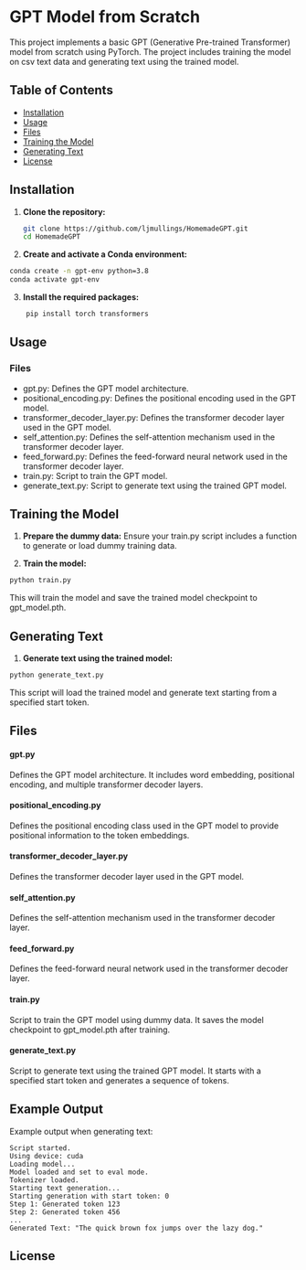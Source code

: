 # GPT Model from Scratch

This project implements a basic GPT (Generative Pre-trained Transformer) model from scratch using PyTorch. The project includes training the model on csv text data and generating text using the trained model.

## Table of Contents

- [Installation](#installation)
- [Usage](#usage)
- [Files](#files)
- [Training the Model](#training-the-model)
- [Generating Text](#generating-text)
- [License](#license)

## Installation

1. **Clone the repository:**

   ```bash
   git clone https://github.com/ljmullings/HomemadeGPT.git
   cd HomemadeGPT

2. **Create and activate a Conda environment:**
  ```bash
  conda create -n gpt-env python=3.8
  conda activate gpt-env
```
3. **Install the required packages:**

  ```bash
      pip install torch transformers
  ```
## Usage
### Files
- gpt.py: Defines the GPT model architecture.
- positional_encoding.py: Defines the positional encoding used in the GPT model.
- transformer_decoder_layer.py: Defines the transformer decoder layer used in the GPT model.
- self_attention.py: Defines the self-attention mechanism used in the transformer decoder layer.
- feed_forward.py: Defines the feed-forward neural network used in the transformer decoder layer.
- train.py: Script to train the GPT model.
- generate_text.py: Script to generate text using the trained GPT model.

## Training the Model
1. **Prepare the dummy data:**
Ensure your train.py script includes a function to generate or load dummy training data.

2. **Train the model:**
```bash
python train.py
```
This will train the model and save the trained model checkpoint to gpt_model.pth.

## Generating Text
1. **Generate text using the trained model:**

```bash
python generate_text.py
```
This script will load the trained model and generate text starting from a specified start token.

## Files
#### gpt.py
Defines the GPT model architecture. It includes word embedding, positional encoding, and multiple transformer decoder layers.

#### positional_encoding.py
Defines the positional encoding class used in the GPT model to provide positional information to the token embeddings.

#### transformer_decoder_layer.py
Defines the transformer decoder layer used in the GPT model.

#### self_attention.py
Defines the self-attention mechanism used in the transformer decoder layer.

#### feed_forward.py
Defines the feed-forward neural network used in the transformer decoder layer.

#### train.py
Script to train the GPT model using dummy data. It saves the model checkpoint to gpt_model.pth after training.

#### generate_text.py
Script to generate text using the trained GPT model. It starts with a specified start token and generates a sequence of tokens.

## Example Output
Example output when generating text:

```
Script started.
Using device: cuda
Loading model...
Model loaded and set to eval mode.
Tokenizer loaded.
Starting text generation...
Starting generation with start token: 0
Step 1: Generated token 123
Step 2: Generated token 456
...
Generated Text: "The quick brown fox jumps over the lazy dog."
```
## License
